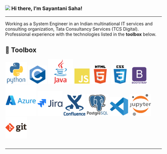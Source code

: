### <img src="https://raw.githubusercontent.com/MartinHeinz/MartinHeinz/master/wave.gif" width="25px"> Hi there, I’m Sayantani Saha!
---

Working as a System Engineer in an Indian multinational IT services and consulting organization, Tata Consultancy Services (TCS Digital). Professional experience with the technologies listed in the **toolbox** below.


## 🧰 Toolbox

<img src="https://github.com/devicons/devicon/blob/master/icons/python/python-original-wordmark.svg" alt="Python" width="70" height="70"/> <img src="https://github.com/devicons/devicon/blob/master/icons/c/c-original.svg" alt="C" width="60" height="60"/> <img src="https://github.com/devicons/devicon/blob/master/icons/java/java-original-wordmark.svg" alt="Java" width="80" height="80"/> <img src="https://github.com/devicons/devicon/blob/master/icons/javascript/javascript-plain.svg" alt="JavaScript" width="50" height="50"/> <img src="https://github.com/devicons/devicon/blob/master/icons/html5/html5-original-wordmark.svg" alt="HTML5" width="60" height="60"/> <img src="https://github.com/devicons/devicon/blob/master/icons/css3/css3-original-wordmark.svg" alt="CSS3" width="60" height="60"/> <img src="https://github.com/devicons/devicon/blob/master/icons/bootstrap/bootstrap-plain-wordmark.svg" alt="Bootstrap" width="55" height="55"/> <img src="https://github.com/devicons/devicon/blob/master/icons/azure/azure-original-wordmark.svg" alt="Azure" width="100" height="100"/> <img src="https://github.com/devicons/devicon/blob/master/icons/jira/jira-original-wordmark.svg" alt="Jira" width="80" height="80"/> <img src="https://github.com/devicons/devicon/blob/master/icons/confluence/confluence-original-wordmark.svg" alt="Confluence" width="70" height="70"/> <img src="https://github.com/devicons/devicon/blob/master/icons/postgresql/postgresql-original-wordmark.svg" alt="PostgreSQL" width="70" height="70"/> <img src="https://github.com/devicons/devicon/blob/master/icons/vscode/vscode-original.svg" alt="Visual Studio Code" width="60" height="60"/> <img src="https://github.com/devicons/devicon/blob/master/icons/jupyter/jupyter-original-wordmark.svg" alt="Jupyter" width="70" height="70"/> <img src="https://github.com/devicons/devicon/blob/master/icons/git/git-original-wordmark.svg" alt="Git" width="70" height="70"/>

##
---

<!---
- 👀 I’m interested in ...
- 🌱 I’m currently learning ...
- 💞️ I’m looking to collaborate on ...
- 📫 How to reach me ...
--->

<!---
SayantaniSaha/SayantaniSaha is a ✨ special ✨ repository because its `README.md` (this file) appears on your GitHub profile.
You can click the Preview link to take a look at your changes.
--->

